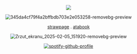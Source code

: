 <div align="center">

![](https://komarev.com/ghpvc/?username=HAAVVIIKK&color=red)


![345da4cf79f4a2bffbdb703e2e053258-removebg-preview](https://github.com/user-attachments/assets/8c9fdb3d-411d-428d-9efe-b54f63ab3f1a)


[strawpage](https://dexterhav.straw.page) . [atabook](https://dexter.atabook.org/) 
<div align="center">

![Zrzut_ekranu_2025-02-05_151920-removebg-preview](https://github.com/user-attachments/assets/ce332f7f-06c6-447d-b621-553b907b5f5e)


[![spotify-github-profile](https://spotify-github-profile.kittinanx.com/api/view?uid=2fpbyqhbp1iqlscxltee4w0k3&cover_image=true&theme=novatorem&show_offline=false&background_color=ac1634&interchange=false&bar_color=ff0000&bar_color_cover=true)](https://github.com/kittinan/spotify-github-profile)
